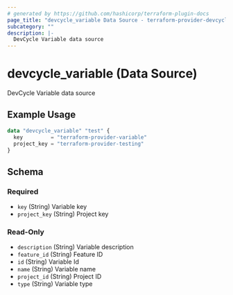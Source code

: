 ```yaml
---
# generated by https://github.com/hashicorp/terraform-plugin-docs
page_title: "devcycle_variable Data Source - terraform-provider-devcycle"
subcategory: ""
description: |-
  DevCycle Variable data source
---
```


# devcycle_variable (Data Source)

DevCycle Variable data source

## Example Usage

```terraform
data "devcycle_variable" "test" {
  key         = "terraform-provider-variable"
  project_key = "terraform-provider-testing"
}
```

<!-- schema generated by tfplugindocs -->
## Schema

### Required

- `key` (String) Variable key
- `project_key` (String) Project key

### Read-Only

- `description` (String) Variable description
- `feature_id` (String) Feature ID
- `id` (String) Variable Id
- `name` (String) Variable name
- `project_id` (String) Project ID
- `type` (String) Variable type


